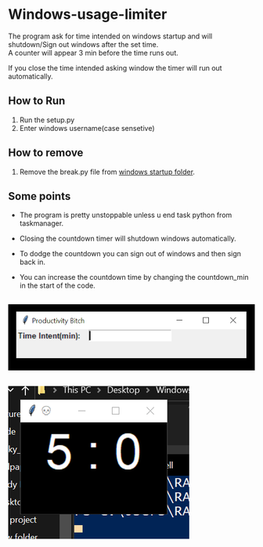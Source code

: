  # Windows-usage-limiter
The program ask for time intended on windows startup and will shutdown/Sign out windows after the set time.  
A counter will appear 3 min before the time runs out.

If you close the time intended asking window the timer will run out automatically.  


## How to Run
1. Run the setup.py  
2. Enter windows username(case sensetive)


## How to remove




1. Remove the break.py file from [windows startup folder](https://www.howtogeek.com/208224/how-to-add-programs-files-and-folders-to-system-startup-in-windows-8.1/#:~:text=To%20open%20the%20%E2%80%9CStartup%E2%80%9D%20folder%20the%20easy%20way%2C%20just,to%20the%20%E2%80%9CStartup%E2%80%9D%20folder.).



## Some points
* The program is pretty unstoppable unless u end task python from taskmanager.
* Closing the countdown timer will shutdown windows automatically.
* To dodge the countdown you can sign out of windows and then sign back in.

* You can increase the countdown time by changing the countdown_min in the start of the code.

##
![Usage Time](./windows_usage_limiter/Usage_time.png)  
  
##
![Countdown](./windows_usage_limiter/countdown.png)

